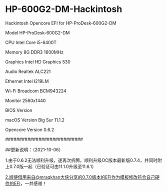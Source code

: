 # HP-600G2-DM-Hackintosh
Hackintosh Opencore EFI for HP-ProDesk-600G2-DM

Model            HP-ProDesk-600G2-DM

CPU              Intel Core i5-6400T

Memory           8G DDR3 1600MHz

Graphics         Intel HD Graphics 530

Audio            Realtek ALC221

Ethernet         Intel I219LM

Wi-Fi            Broadcom BCM943224

Monitor          2560x1440

BIOS Version      

macOS Version    Big Sur 11.1.2

Opencore Version   0.6.2

############################

##更新说明：（2021-10-06）

1.由于0.6.2无法顺利升级，遂再次折腾，顺利升级OC版本最新版0.7.4，并同时附上0.7.0版一起（已验证可由11.1.0升级至11.6.1）

2.顺便借用来自@mraqkhan大侠分享的0.7.0版本的EFI作为模板修改符合自己硬件的EFI，一并感谢！
